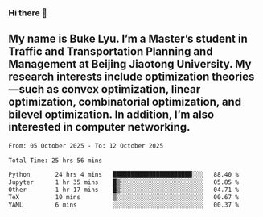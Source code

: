 ### Hi there 👋
## My name is Buke Lyu. I’m a Master’s student in Traffic and Transportation Planning and Management at Beijing Jiaotong University. My research interests include optimization theories—such as convex optimization, linear optimization, combinatorial optimization, and bilevel optimization. In addition, I’m also interested in computer networking.
<!--START_SECTION:waka-->

```txt
From: 05 October 2025 - To: 12 October 2025

Total Time: 25 hrs 56 mins

Python       24 hrs 4 mins   ██████████████████████░░░   88.40 %
Jupyter      1 hr 35 mins    █▒░░░░░░░░░░░░░░░░░░░░░░░   05.85 %
Other        1 hr 17 mins    █▒░░░░░░░░░░░░░░░░░░░░░░░   04.71 %
TeX          10 mins         ▒░░░░░░░░░░░░░░░░░░░░░░░░   00.67 %
YAML         6 mins          ░░░░░░░░░░░░░░░░░░░░░░░░░   00.37 %
```

<!--END_SECTION:waka-->
<!--
**Bookervsky/Bookervsky** is a ✨ _special_ ✨ repository because its `README.md` (this file) appears on your GitHub profile.

Here are some ideas to get you started:

- 🔭 I’m currently working on ...
- 🌱 I’m currently learning ...
- 👯 I’m looking to collaborate on ...
- 🤔 I’m looking for help with ...
- 💬 Ask me about ...
- 📫 How to reach me: ...
- 😄 Pronouns: ...
- ⚡ Fun fact: ...
-->
